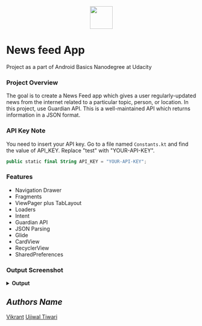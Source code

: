 <div align="center">
  <img height="60" src="https://user-images.githubusercontent.com/85709371/155841695-35896fb3-ee67-4ad6-9a7b-9a27826bb216.png">
</div>

# News feed App
Project as a part of Android Basics Nanodegree at Udacity

### Project Overview
The goal is to create a News Feed app which gives a user regularly-updated news from the internet related to a particular topic, person, or location. In this project, use Guardian API. This is a well-maintained API which returns information in a JSON format.

### API Key Note
You need to insert your API key. Go to a file named `Constants.kt` and find the value of API_KEY. Replace "test" with "YOUR-API-KEY".

```kotlin
public static final String API_KEY = "YOUR-API-KEY";
```
### Features
- Navigation Drawer
- Fragments
- ViewPager plus TabLayout
- Loaders
- Intent
- Guardian API
- JSON Parsing
- Glide
- CardView
- RecyclerView
- SharedPreferences

### Output Screenshot

<details><summary><b>Output</b></summary>
  
  ![screenshot_main](https://user-images.githubusercontent.com/33213229/35278055-2862b4ae-008c-11e8-8bed-651025e5b6cc.png)
  ![screenshot_navi](https://user-images.githubusercontent.com/33213229/35278047-1f11fd2e-008c-11e8-97dc-3ee12654b703.png)
  ![screenshot_swipe](https://user-images.githubusercontent.com/33213229/35278128-61fac558-008c-11e8-9ebe-95b93f98b117.png)
  ![screenshot_settings](https://user-images.githubusercontent.com/33213229/35278153-73bc8b14-008c-11e8-993e-5eb0320b9485.png)
  ![screenshot_from_date](https://user-images.githubusercontent.com/33213229/35278158-78bdb732-008c-11e8-8928-876699833e2f.png)
  ![screenshot_color_theme](https://user-images.githubusercontent.com/33213229/35278164-7b4c7402-008c-11e8-80f9-8718d3535464.png)
  ![screenshot_sky_blue_medium](https://user-images.githubusercontent.com/33213229/35278184-880c68a0-008c-11e8-9ec3-c7d0e6dc074a.png)
  ![screenshot_green_large](https://user-images.githubusercontent.com/33213229/35278192-8b7efa5c-008c-11e8-87eb-f1f426f1df96.png)
  
</details>

## *Authors Name*
[Vikrant](https://github.com/vikrant-v28)
[Ujjwal Tiwari](https://github.com/Ujjwal426)
